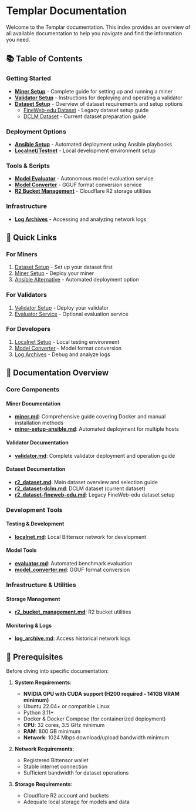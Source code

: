 # Templar Documentation

Welcome to the Templar documentation. This index provides an overview of all available documentation to help you navigate and find the information you need.

## 📚 Table of Contents

### Getting Started
- **[Miner Setup](./miner.md)** - Complete guide for setting up and running a miner
- **[Validator Setup](./validator.md)** - Instructions for deploying and operating a validator
- **[Dataset Setup](./r2_dataset.md)** - Overview of dataset requirements and setup options
  - [FineWeb-edu Dataset](./r2_dataset-fineweb-edu.md) - Legacy dataset setup guide
  - [DCLM Dataset](./r2_dataset-dclm.md) - Current dataset preparation guide

### Deployment Options
- **[Ansible Setup](./miner-setup-ansible.md)** - Automated deployment using Ansible playbooks
- **[Localnet/Testnet](./localnet.md)** - Local development environment setup

### Tools & Scripts
- **[Model Evaluator](./evaluator.md)** - Autonomous model evaluation service
- **[Model Converter](./model_converter.md)** - GGUF format conversion service
- **[R2 Bucket Management](./r2_bucket_management.md)** - Cloudflare R2 storage utilities

### Infrastructure
- **[Log Archives](./log_archive.md)** - Accessing and analyzing network logs

## 🚀 Quick Links

### For Miners
1. [Dataset Setup](./r2_dataset.md) - Set up your dataset first
2. [Miner Setup](./miner.md) - Deploy your miner
3. [Ansible Alternative](./miner-setup-ansible.md) - Automated deployment option

### For Validators
1. [Validator Setup](./validator.md) - Deploy your validator
2. [Evaluator Service](./evaluator.md) - Optional evaluation service

### For Developers
1. [Localnet Setup](./localnet.md) - Local testing environment
2. [Model Converter](./model_converter.md) - Model format conversion
3. [Log Archives](./log_archive.md) - Debug and analyze logs

## 📖 Documentation Overview

### Core Components

#### Miner Documentation
- **[miner.md](./miner.md)**: Comprehensive guide covering Docker and manual installation methods
- **[miner-setup-ansible.md](./miner-setup-ansible.md)**: Automated deployment for multiple hosts

#### Validator Documentation
- **[validator.md](./validator.md)**: Complete validator deployment and operation guide

#### Dataset Documentation
- **[r2_dataset.md](./r2_dataset.md)**: Main dataset overview and selection guide
- **[r2_dataset-dclm.md](./r2_dataset-dclm.md)**: DCLM dataset (current dataset)
- **[r2_dataset-fineweb-edu.md](./r2_dataset-fineweb-edu.md)**: Legacy FineWeb-edu dataset setup

### Development Tools

#### Testing & Development
- **[localnet.md](./localnet.md)**: Local Bittensor network for development

#### Model Tools
- **[evaluator.md](./evaluator.md)**: Automated benchmark evaluation
- **[model_converter.md](./model_converter.md)**: GGUF format conversion

### Infrastructure & Utilities

#### Storage Management
- **[r2_bucket_management.md](./r2_bucket_management.md)**: R2 bucket utilities

#### Monitoring & Logs
- **[log_archive.md](./log_archive.md)**: Access historical network logs

## 🔧 Prerequisites

Before diving into specific documentation:

1. **System Requirements**:
   - **NVIDIA GPU with CUDA support (H200 required - 141GB VRAM minimum)**
   - Ubuntu 22.04+ or compatible Linux
   - Python 3.11+
   - Docker & Docker Compose (for containerized deployment)
   - **CPU**: 32 cores, 3.5 GHz minimum
   - **RAM**: 800 GB minimum
   - **Network**: 1024 Mbps download/upload bandwidth minimum

2. **Network Requirements**:
   - Registered Bittensor wallet
   - Stable internet connection
   - Sufficient bandwidth for dataset operations

3. **Storage Requirements**:
   - Cloudflare R2 account and buckets
   - Adequate local storage for models and data
